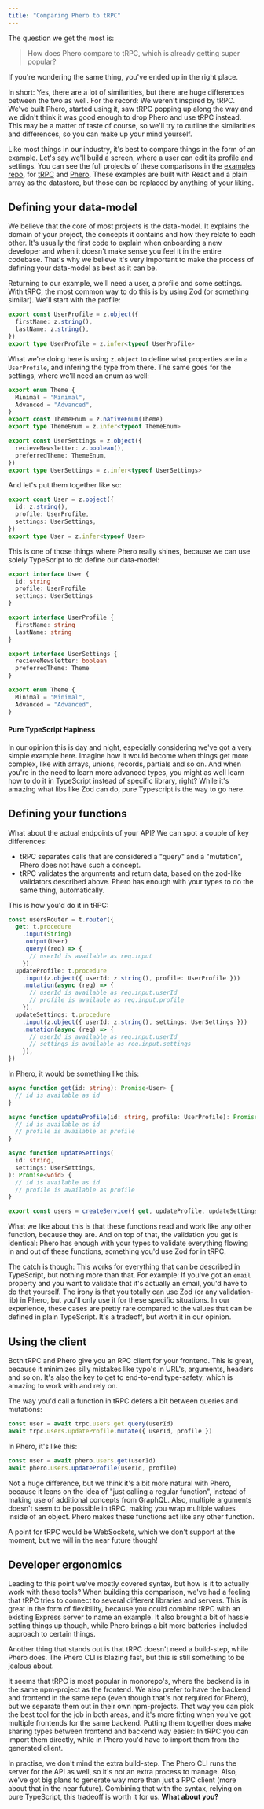 ```yaml
---
title: "Comparing Phero to tRPC"
---
```


The question we get the most is:

> How does Phero compare to tRPC, which is already getting super popular?

If you're wondering the same thing, you've ended up in the right place.

In short: Yes, there are a lot of similarities, but there are huge differences between the two as well. For the record: We weren't inspired by tRPC. We've built Phero, started using it, saw tRPC popping up along the way and we didn't think it was good enough to drop Phero and use tRPC instead. This may be a matter of taste of course, so we'll try to outline the similarities and differences, so you can make up your mind yourself.

Like most things in our industry, it's best to compare things in the form of an example. Let's say we'll build a screen, where a user can edit its profile and settings. You can see the full projects of these comparisons in the [examples repo](https://github.com/phero-hq/examples), for [tRPC](https://github.com/phero-hq/examples/tree/main/comparisons/trpc) and [Phero](https://github.com/phero-hq/examples/tree/main/comparisons/phero). These examples are built with React and a plain array as the datastore, but those can be replaced by anything of your liking.

## Defining your data-model

We believe that the core of most projects is the data-model. It explains the domain of your project, the concepts it contains and how they relate to each other. It's usually the first code to explain when onboarding a new developer and when it doesn't make sense you feel it in the entire codebase. That's why we believe it's very important to make the process of defining your data-model as best as it can be.

Returning to our example, we'll need a user, a profile and some settings. With tRPC, the most common way to do this is by using [Zod](https://www.npmjs.com/package/zod) (or something similar). We'll start with the profile:

```ts
export const UserProfile = z.object({
  firstName: z.string(),
  lastName: z.string(),
})
export type UserProfile = z.infer<typeof UserProfile>
```

What we're doing here is using `z.object` to define what properties are in a `UserProfile`, and infering the type from there. The same goes for the settings, where we'll need an enum as well:

```ts
export enum Theme {
  Minimal = "Minimal",
  Advanced = "Advanced",
}
export const ThemeEnum = z.nativeEnum(Theme)
export type ThemeEnum = z.infer<typeof ThemeEnum>

export const UserSettings = z.object({
  recieveNewsletter: z.boolean(),
  preferredTheme: ThemeEnum,
})
export type UserSettings = z.infer<typeof UserSettings>
```

And let's put them together like so:

```ts
export const User = z.object({
  id: z.string(),
  profile: UserProfile,
  settings: UserSettings,
})
export type User = z.infer<typeof User>
```

This is one of those things where Phero really shines, because we can use solely TypeScript to do define our data-model:

```ts
export interface User {
  id: string
  profile: UserProfile
  settings: UserSettings
}

export interface UserProfile {
  firstName: string
  lastName: string
}

export interface UserSettings {
  recieveNewsletter: boolean
  preferredTheme: Theme
}

export enum Theme {
  Minimal = "Minimal",
  Advanced = "Advanced",
}
```

#### Pure TypeScript Hapiness

In our opinion this is day and night, especially considering we've got a very simple example here. Imagine how it would become when things get more complex, like with arrays, unions, records, partials and so on. And when you're in the need to learn more advanced types, you might as well learn how to do it in TypeScript instead of specific library, right? While it's amazing what libs like Zod can do, pure Typescript is the way to go here.

## Defining your functions

What about the actual endpoints of your API? We can spot a couple of key differences:

- tRPC separates calls that are considered a "query" and a "mutation", Phero does not have such a concept.
- tRPC validates the arguments and return data, based on the zod-like validators described above. Phero has enough with your types to do the same thing, automatically.

This is how you'd do it in tRPC:

```ts
const usersRouter = t.router({
  get: t.procedure
    .input(String)
    .output(User)
    .query((req) => {
      // userId is available as req.input
    }),
  updateProfile: t.procedure
    .input(z.object({ userId: z.string(), profile: UserProfile }))
    .mutation(async (req) => {
      // userId is available as req.input.userId
      // profile is available as req.input.profile
    }),
  updateSettings: t.procedure
    .input(z.object({ userId: z.string(), settings: UserSettings }))
    .mutation(async (req) => {
      // userId is available as req.input.userId
      // settings is available as req.input.settings
    }),
})
```

In Phero, it would be something like this:

```ts
async function get(id: string): Promise<User> {
  // id is available as id
}

async function updateProfile(id: string, profile: UserProfile): Promise<void> {
  // id is available as id
  // profile is available as profile
}

async function updateSettings(
  id: string,
  settings: UserSettings,
): Promise<void> {
  // id is available as id
  // profile is available as profile
}

export const users = createService({ get, updateProfile, updateSettings })
```

What we like about this is that these functions read and work like any other function, because they are. And on top of that, the validation you get is identical: Phero has enough with your types to validate everything flowing in and out of these functions, something you'd use Zod for in tRPC.

The catch is though: This works for everything that can be described in TypeScript, but nothing more than that. For example: If you've got an `email` property and you want to validate that it's actually an email, you'd have to do that yourself. The irony is that you totally can use Zod (or any validation-lib) in Phero, but you'll only use it for these specific situations. In our experience, these cases are pretty rare compared to the values that can be defined in plain TypeScript. It's a tradeoff, but worth it in our opinion.

## Using the client

Both tRPC and Phero give you an RPC client for your frontend. This is great, because it minimizes silly mistakes like typo's in URL's, arguments, headers and so on. It's also the key to get to end-to-end type-safety, which is amazing to work with and rely on.

The way you'd call a function in tRPC defers a bit between queries and mutations:

```ts
const user = await trpc.users.get.query(userId)
await trpc.users.updateProfile.mutate({ userId, profile })
```

In Phero, it's like this:

```ts
const user = await phero.users.get(userId)
await phero.users.updateProfile(userId, profile)
```

Not a huge difference, but we think it's a bit more natural with Phero, because it leans on the idea of "just calling a regular function", instead of making use of additional concepts from GraphQL. Also, multiple arguments doesn't seem to be possible in tRPC, making you wrap multiple values inside of an object. Phero makes these functions act like any other function.

A point for tRPC would be WebSockets, which we don't support at the moment, but we will in the near future though!

## Developer ergonomics

Leading to this point we've mostly covered syntax, but how is it to actually work with these tools? When building this comparison, we've had a feeling that tRPC tries to connect to several different libraries and servers. This is great in the form of flexibility, because you could combine tRPC with an existing Express server to name an example. It also brought a bit of hassle setting things up though, while Phero brings a bit more batteries-included approach to certain things.

Another thing that stands out is that tRPC doesn't need a build-step, while Phero does. The Phero CLI is blazing fast, but this is still something to be jealous about.

It seems that tRPC is most popular in monorepo's, where the backend is in the same npm-project as the frontend. We also prefer to have the backend and frontend in the same repo (even though that's not required for Phero), but we separate them out in their own npm-projects. That way you can pick the best tool for the job in both areas, and it's more fitting when you've got multiple frontends for the same backend. Putting them together does make sharing types between frontend and backend way easier: In tRPC you can import them directly, while in Phero you'd have to import them from the generated client.

In practise, we don't mind the extra build-step. The Phero CLI runs the server for the API as well, so it's not an extra process to manage. Also, we've got big plans to generate way more than just a RPC client (more about that in the near future). Combining that with the syntax, relying on pure TypeScript, this tradeoff is worth it for us. **What about you?**
